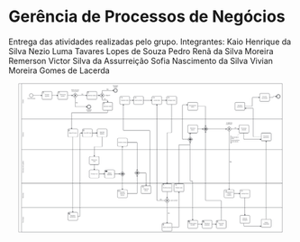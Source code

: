 #  Gerência de Processos de Negócios
Entrega das atividades realizadas pelo grupo. Integrantes: Kaio Henrique da Silva Nezio
Luma Tavares Lopes de Souza
Pedro Renã da Silva Moreira
Remerson Victor Silva da Assurreição
Sofia Nascimento da Silva
Vivian Moreira Gomes de Lacerda



<p align="center"> 
  <img width="470" src="src/assets/to_readme/modelo_bpmn.png">
</p>  

